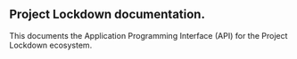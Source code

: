 ## Project Lockdown documentation.

This documents the Application Programming Interface (API) for the Project Lockdown ecosystem.
